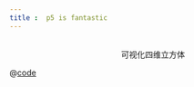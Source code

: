 ```yaml
---
title :  p5 is fantastic
---
```


<ClientOnly>
<p5 type="hypercube4D"></p5>
</ClientOnly>

<br/>
<center> 可视化四维立方体</center>

@[code](../../scripts/p5Funcs/hypercube4D.ts)